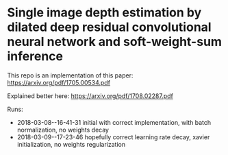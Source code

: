 # Single image depth estimation by dilated deep residual convolutional neural network and soft-weight-sum inference

This repo is an implementation of this paper: https://arxiv.org/pdf/1705.00534.pdf

Explained better here: https://arxiv.org/pdf/1708.02287.pdf

Runs: 
 - 2018-03-08--16-41-31 initial with correct implementation, with batch normalization, no weights decay
 - 2018-03-09--17-23-46 hopefully correct learning rate decay, xavier initialization, no weights regularization
